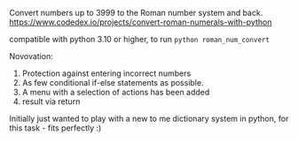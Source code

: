 Convert numbers up to 3999 to the Roman number system and back. https://www.codedex.io/projects/convert-roman-numerals-with-python

compatible with python 3.10 or higher, to run ```python roman_num_convert```

Novovation:
1) Protection against entering incorrect numbers
2) As few conditional if-else statements as possible.
3) A menu with a selection of actions has been added
4) result via return

Initially just wanted to play with a new to me dictionary system in python, for this task - fits perfectly :)
